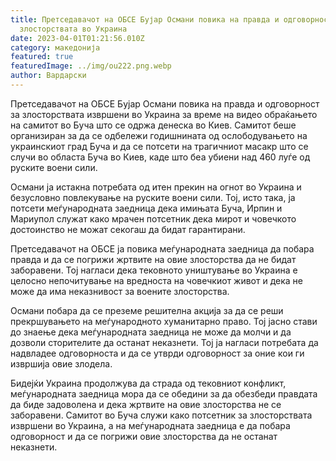 ```yaml
---
title: Претседавачот на ОБСЕ Бујар Османи повика на правда и одговорност за
  злосторствата во Украина
date: 2023-04-01T01:21:56.010Z
category: македонија
featured: true
featuredImage: ../img/ou222.png.webp
author: Вардарски
---
```


Претседавачот на ОБСЕ Бујар Османи повика на правда и одговорност за злосторствата извршени во Украина за време на видео обраќањето на самитот во Буча што се одржа денеска во Киев. Самитот беше организиран за да се одбележи годишнината од ослободувањето на украинскиот град Буча и да се потсети на трагичниот масакр што се случи во областа Буча во Киев, каде што беа убиени над 460 луѓе од руските воени сили.

Османи ја истакна потребата од итен прекин на огнот во Украина и безусловно повлекување на руските воени сили. Тој, исто така, ја потсети меѓународната заедница дека имињата Буча, Ирпин и Мариупол служат како мрачен потсетник дека мирот и човечкото достоинство не можат секогаш да бидат гарантирани.

Претседавачот на ОБСЕ ја повика меѓународната заедница да побара правда и да се погрижи жртвите на овие злосторства да не бидат заборавени. Тој нагласи дека тековното уништување во Украина е целосно непочитување на вредноста на човечкиот живот и дека не може да има неказнивост за воените злосторства.

Османи побара да се преземе решителна акција за да се реши прекршувањето на меѓународното хуманитарно право. Тој јасно стави до знаење дека меѓународната заедница не може да молчи и да дозволи сторителите да останат неказнети. Тој ја нагласи потребата да надвладее одговорноста и да се утврди одговорност за оние кои ги извршија овие злодела.

Бидејќи Украина продолжува да страда од тековниот конфликт, меѓународната заедница мора да се обедини за да обезбеди правдата да биде задоволена и дека жртвите на овие злосторства не се заборавени. Самитот во Буча служи како потсетник за злосторствата извршени во Украина, а на меѓународната заедница е да побара одговорност и да се погрижи овие злосторства да не останат неказнети.

